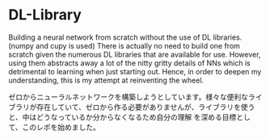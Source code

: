 # DL-Library
Building a neural network from scratch without the use of DL libraries. (numpy and cupy is used)
There is actually no need to build one from scratch given the numerous DL libraries that are available for use.
However, using them abstracts away a lot of the nitty gritty details of NNs which is detrimental to learning when just starting out.
Hence, in order to deepen my understanding, this is my attempt at reinventing the wheel.

ゼロからニューラルネットワークを構築しようとしています。様々な便利なライブラリが存在していて、ゼロから作る必要がありませんが、ライブラリを使うと、中はどうなっているか分からなくなるため自分の理解
を深める目標として、このレポを始めました。
